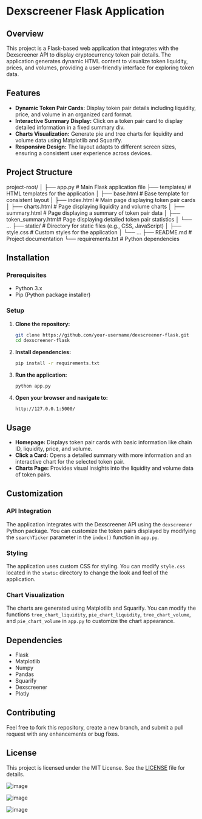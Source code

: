 # Dexscreener Flask Application

## Overview

This project is a Flask-based web application that integrates with the Dexscreener API to display cryptocurrency token pair details. The application generates dynamic HTML content to visualize token liquidity, prices, and volumes, providing a user-friendly interface for exploring token data.

## Features

- **Dynamic Token Pair Cards:** Display token pair details including liquidity, price, and volume in an organized card format.
- **Interactive Summary Display:** Click on a token pair card to display detailed information in a fixed summary div.
- **Charts Visualization:** Generate pie and tree charts for liquidity and volume data using Matplotlib and Squarify.
- **Responsive Design:** The layout adapts to different screen sizes, ensuring a consistent user experience across devices.

## Project Structure



project-root/
│
├── app.py                # Main Flask application file
├── templates/            # HTML templates for the application
│   ├── base.html         # Base template for consistent layout
│   ├── index.html        # Main page displaying token pair cards
│   ├── charts.html       # Page displaying liquidity and volume charts
│   ├── summary.html      # Page displaying a summary of token pair data
│   ├── token_summary.html# Page displaying detailed token pair statistics
│   └── ...
├── static/               # Directory for static files (e.g., CSS, JavaScript)
│   ├── style.css         # Custom styles for the application
│   └── ...
├── README.md             # Project documentation
└── requirements.txt      # Python dependencies


## Installation

### Prerequisites

- Python 3.x
- Pip (Python package installer)

### Setup

1. **Clone the repository:**

    ```bash
    git clone https://github.com/your-username/dexscreener-flask.git
    cd dexscreener-flask
    ```

2. **Install dependencies:**

    ```bash
    pip install -r requirements.txt
    ```

3. **Run the application:**

    ```bash
    python app.py
    ```

4. **Open your browser and navigate to:**

    ```
    http://127.0.0.1:5000/
    ```

## Usage

- **Homepage:** Displays token pair cards with basic information like chain ID, liquidity, price, and volume.
- **Click a Card:** Opens a detailed summary with more information and an interactive chart for the selected token pair.
- **Charts Page:** Provides visual insights into the liquidity and volume data of token pairs.

## Customization

### API Integration

The application integrates with the Dexscreener API using the `dexscreener` Python package. You can customize the token pairs displayed by modifying the `searchTicker` parameter in the `index()` function in `app.py`.

### Styling

The application uses custom CSS for styling. You can modify `style.css` located in the `static` directory to change the look and feel of the application.

### Chart Visualization

The charts are generated using Matplotlib and Squarify. You can modify the functions `tree_chart_liquidity`, `pie_chart_liquidity`, `tree_chart_volume`, and `pie_chart_volume` in `app.py` to customize the chart appearance.

## Dependencies

- Flask
- Matplotlib
- Numpy
- Pandas
- Squarify
- Dexscreener
- Plotly

## Contributing

Feel free to fork this repository, create a new branch, and submit a pull request with any enhancements or bug fixes.

## License

This project is licensed under the MIT License. See the [LICENSE](LICENSE) file for details.



![image](https://github.com/user-attachments/assets/3ee9b9a6-bf24-4075-8111-e42263f42ae7)

![image](https://github.com/user-attachments/assets/4f8102e3-3394-4786-bb9c-afdca85de3a0)

![image](https://github.com/user-attachments/assets/6203f77d-4b54-4a06-a7f4-bab6f7b4f345)


